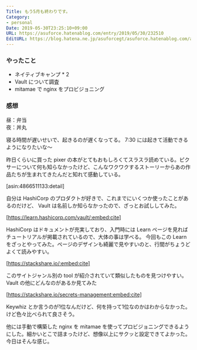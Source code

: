 ```yaml
---
Title: もう5月も終わりです。
Category:
- personal
Date: 2019-05-30T23:25:10+09:00
URL: https://asuforce.hatenablog.com/entry/2019/05/30/232510
EditURL: https://blog.hatena.ne.jp/asuforcegt/asuforce.hatenablog.com/atom/entry/17680117127174921740
---
```


### やったこと

- ネイティブキャンプ * 2
- Vault について調査
- mitamae で nginx をプロビジョニング

### 感想

昼：弁当  
夜：丼丸

寝る時間が遅いせいで、起きるのが遅くなってる。
7:30 には起きて活動できるようになりたいな〜

昨日くらいに買った pixer の本がとてもおもしろくてスラスラ読めている。ピクサーについて何も知らなかったけど、こんなワクワクするストーリーからあの作品たちが生まれてきたんだと知れて感動している。


[asin:4866511133:detail]


自分は HashiCorp のプロダクトが好きで、これまでにいくつか使ったことがあるのだけど、 Vault は名前しか知らなかったので、ざっとお試ししてみた。


[https://learn.hashicorp.com/vault/:embed:cite]


HashiCorp はドキュメントが充実しており、入門時には Learn ページを見ればチュートリアルが掲載されているので、大体の事は学べる。
今回もこの Learn をざっとやってみた。ページのデザインも綺麗で見やすいのと、行間がちょうどよくて読みやすい。


[https://stackshare.io/:embed:cite]


このサイトジャンル別の tool が紹介されていて類似したものを見つけやすい。
Vault の他にどんなのがあるか見てみた


[https://stackshare.io/secrets-management:embed:cite]


Keywhiz とか言うのが1位なんだけど、何を持って1位なのかはわからなかった。けど色々比べられて良さそう。

他には手動で構築した nginx を mitamae を使ってプロビジョニングできるようにした。細かいとこで詰まったけど、想像以上にサクッと設定できてよかった。今日はそんな感じ。
